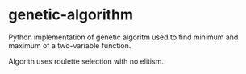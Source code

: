 # genetic-algorithm
Python implementation of genetic algoritm used to find minimum and maximum of a two-variable function.

Algorith uses roulette selection with no elitism.
